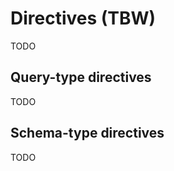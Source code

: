 # Directives (TBW)

TODO

## Query-type directives

TODO

## Schema-type directives

TODO

<!-- `addMandatoryDirectivesForDirectives/Fields` -->

<!-- `/?edit_schema=1` -->
